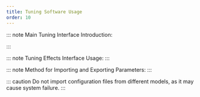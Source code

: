 ```yaml
---
title: Tuning Software Usage
order: 10
---
```


::: note Main Tuning Interface Introduction:

:::

::: note Tuning Effects Interface Usage:
:::
<VidStack
  src="https://likeyou156156.online:9000/lky/tools/TY/video2.mp4"
/>

::: note Method for Importing and Exporting Parameters:
:::

::: caution
Do not import configuration files from different models, as it may cause system failure.
:::

<VidStack
  src="https://likeyou156156.online:9000/lky/tools/TY/video3.mp4"
/>